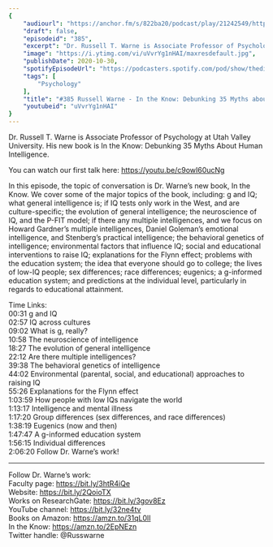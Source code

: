 ```yaml
---
{
	"audiourl": "https://anchor.fm/s/822ba20/podcast/play/21242549/https%3A%2F%2Fd3ctxlq1ktw2nl.cloudfront.net%2Fstaging%2F2020-9-17%2Fa5650432-3bde-ff71-29ab-d21241bd8f07.m4a",
	"draft": false,
	"episodeid": "385",
	"excerpt": "Dr. Russell T. Warne is Associate Professor of Psychology at Utah Valley University. His new book is In the Know: Debunking 35 Myths About Human Intelligence.",
	"image": "https://i.ytimg.com/vi/uVvrYg1nHAI/maxresdefault.jpg",
	"publishDate": 2020-10-30,
	"spotifyEpisodeUrl": "https://podcasters.spotify.com/pod/show/thedissenter/episodes/385-Russell-Warne---In-the-Know-Debunking-35-Myths-about-Human-Intelligence-el6p7l",
	"tags": [
		"Psychology"
	],
	"title": "#385 Russell Warne - In the Know: Debunking 35 Myths about Human Intelligence",
	"youtubeid": "uVvrYg1nHAI"
}
---
```

Dr. Russell T. Warne is Associate Professor of Psychology at Utah Valley University. His new book is In the Know: Debunking 35 Myths About Human Intelligence.

You can watch our first talk here: https://youtu.be/c9owI60ucNg

In this episode, the topic of conversation is Dr. Warne’s new book, In the Know. We cover some of the major topics of the book, including: g and IQ; what general intelligence is; if IQ tests only work in the West, and are culture-specific; the evolution of general intelligence; the neuroscience of IQ, and the P-FIT model; if there any multiple intelligences, and we focus on Howard Gardner’s multiple intelligences, Daniel Goleman’s emotional intelligence, and Stenberg’s practical intelligence; the behavioral genetics of intelligence; environmental factors that influence IQ; social and educational interventions to raise IQ; explanations for the Flynn effect; problems with the education system; the idea that everyone should go to college; the lives of low-IQ people; sex differences; race differences; eugenics; a g-informed education system; and predictions at the individual level, particularly in regards to educational attainment.

Time Links:  
<time>00:31</time> g and IQ  
<time>02:57</time> IQ across cultures  
<time>09:02</time> What is g, really?  
<time>10:58</time> The neuroscience of intelligence  
<time>18:27</time> The evolution of general intelligence  
<time>22:12</time> Are there multiple intelligences?  
<time>39:38</time> The behavioral genetics of intelligence  
<time>44:02</time> Environmental (parental, social, and educational) approaches to raising IQ  
<time>55:26</time> Explanations for the Flynn effect  
<time>1:03:59</time> How people with low IQs navigate the world  
<time>1:13:17</time> Intelligence and mental illness  
<time>1:17:20</time> Group differences (sex differences, and race differences)  
<time>1:38:19</time> Eugenics (now and then)  
<time>1:47:47</time> A g-informed education system  
<time>1:56:15</time> Individual differences  
<time>2:06:20</time> Follow Dr. Warne’s work!

---

Follow Dr. Warne’s work:  
Faculty page: https://bit.ly/3htR4iQe  
Website: https://bit.ly/2QoioTX  
Works on ResearchGate: https://bit.ly/3gov8Ez  
YouTube channel: https://bit.ly/32ne4tv  
Books on Amazon: https://amzn.to/31qL0lI  
In the Know: https://amzn.to/2EpNEzn  
Twitter handle: @Russwarne
